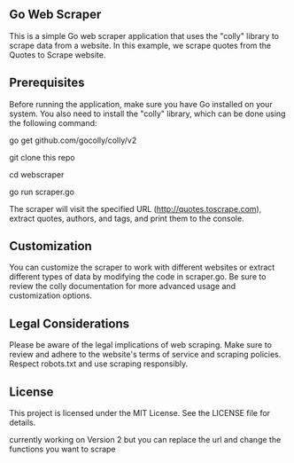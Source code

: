 ## Go Web Scraper
 This is a simple Go web scraper application that uses the "colly" library to scrape data from a website. In this example, we scrape quotes from the Quotes to Scrape website.

## Prerequisites
 Before running the application, make sure you have Go installed on your system. You also need to install the "colly" library, which can be done using the following command:

 go get github.com/gocolly/colly/v2

 git clone this repo 

 cd webscraper 

 go run scraper.go


 The scraper will visit the specified URL (http://quotes.toscrape.com), extract quotes, authors, and tags, and print them to the console.

## Customization
 You can customize the scraper to work with different websites or extract different types of data by modifying the code in scraper.go. Be sure to review the colly documentation for more advanced usage and customization options.

## Legal Considerations
 Please be aware of the legal implications of web scraping. Make sure to review and adhere to the website's terms of service and scraping policies. Respect robots.txt and use scraping responsibly.

## License
 This project is licensed under the MIT License. See the LICENSE file for details.


currently working on Version 2 but you can replace the url and change the functions you want to scrape
